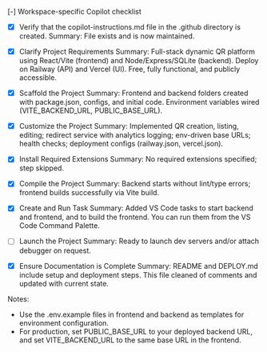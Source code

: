 [-] Workspace-specific Copilot checklist

- [x] Verify that the copilot-instructions.md file in the .github directory is created.
  Summary: File exists and is now maintained.

- [x] Clarify Project Requirements
  Summary: Full-stack dynamic QR platform using React/Vite (frontend) and Node/Express/SQLite (backend). Deploy on Railway (API) and Vercel (UI). Free, fully functional, and publicly accessible.

- [x] Scaffold the Project
  Summary: Frontend and backend folders created with package.json, configs, and initial code. Environment variables wired (VITE_BACKEND_URL, PUBLIC_BASE_URL).

- [x] Customize the Project
  Summary: Implemented QR creation, listing, editing; redirect service with analytics logging; env-driven base URLs; health checks; deployment configs (railway.json, vercel.json).

- [x] Install Required Extensions
  Summary: No required extensions specified; step skipped.

- [x] Compile the Project
  Summary: Backend starts without lint/type errors; frontend builds successfully via Vite build.

- [x] Create and Run Task
  Summary: Added VS Code tasks to start backend and frontend, and to build the frontend. You can run them from the VS Code Command Palette.

- [ ] Launch the Project
  Summary: Ready to launch dev servers and/or attach debugger on request.

- [x] Ensure Documentation is Complete
  Summary: README and DEPLOY.md include setup and deployment steps. This file cleaned of comments and updated with current state.

Notes:
- Use the .env.example files in frontend and backend as templates for environment configuration.
- For production, set PUBLIC_BASE_URL to your deployed backend URL, and set VITE_BACKEND_URL to the same base URL in the frontend.